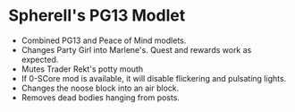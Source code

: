 SphereII's PG13 Modlet
======================
- Combined PG13 and Peace of Mind modlets.
- Changes Party Girl into Marlene's. Quest and rewards work as expected.
- Mutes Trader Rekt's potty mouth
- If 0-SCore mod is available, it will disable flickering and pulsating lights.
- Changes the noose block into an air block.
- Removes dead bodies hanging from posts. 


